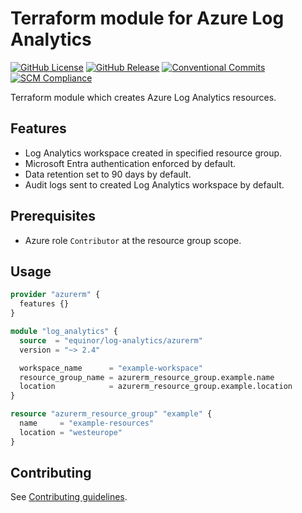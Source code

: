 # Terraform module for Azure Log Analytics

[![GitHub License](https://img.shields.io/github/license/equinor/terraform-azurerm-log-analytics)](https://github.com/equinor/terraform-azurerm-log-analytics/blob/main/LICENSE)
[![GitHub Release](https://img.shields.io/github/v/release/equinor/terraform-azurerm-log-analytics)](https://github.com/equinor/terraform-azurerm-log-analytics/releases/latest)
[![Conventional Commits](https://img.shields.io/badge/Conventional%20Commits-1.0.0-%23FE5196?logo=conventionalcommits&logoColor=white)](https://conventionalcommits.org)
[![SCM Compliance](https://scm-compliance-api.radix.equinor.com/repos/equinor/terraform-azurerm-log-analytics/badge)](https://developer.equinor.com/governance/scm-policy/)

Terraform module which creates Azure Log Analytics resources.

## Features

- Log Analytics workspace created in specified resource group.
- Microsoft Entra authentication enforced by default.
- Data retention set to 90 days by default.
- Audit logs sent to created Log Analytics workspace by default.

## Prerequisites

- Azure role `Contributor` at the resource group scope.

## Usage

```terraform
provider "azurerm" {
  features {}
}

module "log_analytics" {
  source  = "equinor/log-analytics/azurerm"
  version = "~> 2.4"

  workspace_name      = "example-workspace"
  resource_group_name = azurerm_resource_group.example.name
  location            = azurerm_resource_group.example.location
}

resource "azurerm_resource_group" "example" {
  name     = "example-resources"
  location = "westeurope"
}
```

## Contributing

See [Contributing guidelines](https://github.com/equinor/terraform-baseline/blob/main/CONTRIBUTING.md).
